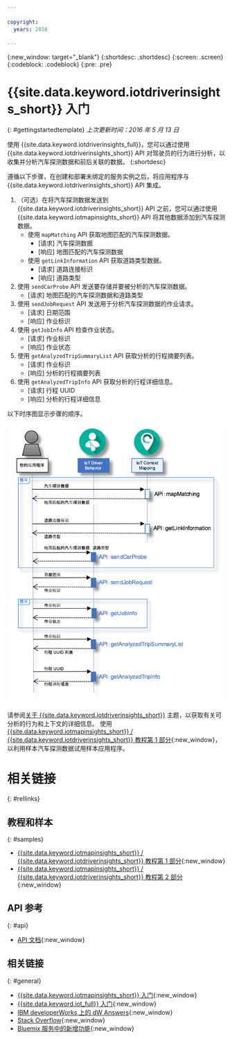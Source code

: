 ```yaml
---

copyright:
  years: 2016

---
```


{:new_window: target="_blank"}
{:shortdesc: .shortdesc}
{:screen: .screen}
{:codeblock: .codeblock}
{:pre: .pre}

# {{site.data.keyword.iotdriverinsights_short}} 入门
{: #gettingstartedtemplate}
*上次更新时间：2016 年 5 月 13 日*

使用 {{site.data.keyword.iotdriverinsights_full}}，您可以通过使用 {{site.data.keyword.iotdriverinsights_short}} API 对驾驶员的行为进行分析，以收集并分析汽车探测数据和前后关联的数据。
{:shortdesc}

遵循以下步骤，在创建和部署未绑定的服务实例之后，将应用程序与 {{site.data.keyword.iotdriverinsights_short}} API 集成。 

1. （可选）在将汽车探测数据发送到 {{site.data.keyword.iotdriverinsights_short}} API 之前，您可以通过使用 {{site.data.keyword.iotmapinsights_short}} API 将其他数据添加到汽车探测数据。
     - 使用 `mapMatching` API 获取地图匹配的汽车探测数据。
        - [请求] 汽车探测数据
        - [响应] 地图匹配的汽车探测数据
     - 使用 `getLinkInformation` API 获取道路类型数据。
        - [请求] 道路连接标识
        - [响应] 道路类型
2. 使用 `sendCarProbe` API 发送要存储并要被分析的汽车探测数据。
   - [请求] 地图匹配的汽车探测数据和道路类型
3. 使用 `sendJobRequest` API 发送用于分析汽车探测数据的作业请求。
   - [请求] 日期范围
   - [响应] 作业标识
4. 使用 `getJobInfo` API 检查作业状态。
   - [请求] 作业标识
   - [响应] 作业状态
5. 使用 `getAnalyzedTripSummaryList` API 获取分析的行程摘要列表。
   - [请求] 作业标识
   - [响应] 分析的行程摘要列表
6. 使用 `getAnalyzedTripInfo` API 获取分析的行程详细信息。
   - [请求] 行程 UUID
   - [响应] 分析的行程详细信息 

以下时序图显示步骤的顺序。

![典型分析顺序](images/sequence_diagram.png "典型分析顺序")

请参阅[关于 {{site.data.keyword.iotdriverinsights_short}}](iotdriverinsights_overview.html) 主题，以获取有关可分析的行为和上下文的详细信息。
使用 [{{site.data.keyword.iotmapinsights_short}} / {{site.data.keyword.iotdriverinsights_short}} 教程第 1 部分](https://github.com/IBM-Bluemix/car-data-management){:new_window}，以利用样本汽车探测数据试用样本应用程序。


# 相关链接
{: #rellinks}
## 教程和样本
{: #samples}

* [{{site.data.keyword.iotmapinsights_short}} / {{site.data.keyword.iotdriverinsights_short}} 教程第 1 部分](https://github.com/IBM-Bluemix/car-data-management){:new_window}
* [{{site.data.keyword.iotmapinsights_short}} / {{site.data.keyword.iotdriverinsights_short}} 教程第 2 部分](https://github.com/IBM-Bluemix/map-driver-insights){:new_window}

## API 参考
{: #api}

* [API 文档](http://ibm.biz/IoTDriverBehavior_APIdoc){:new_window}

## 相关链接
{: #general}

* [{{site.data.keyword.iotmapinsights_short}} 入门](../IotMapInsights/index.html){:new_window}
* [{{site.data.keyword.iot_full}} 入门](https://www.ng.bluemix.net/docs/services/IoT/index.html){:new_window}
* [IBM developerWorks 上的 dW Answers](https://developer.ibm.com/answers/topics/iot-driver-behavior){:new_window}
* [Stack Overflow](http://stackoverflow.com/questions/tagged/iot-driver-behavior){:new_window}
* [Bluemix 服务中的新增功能](http://www.ng.bluemix.net/docs/whatsnew/index.html#services_category){:new_window}

